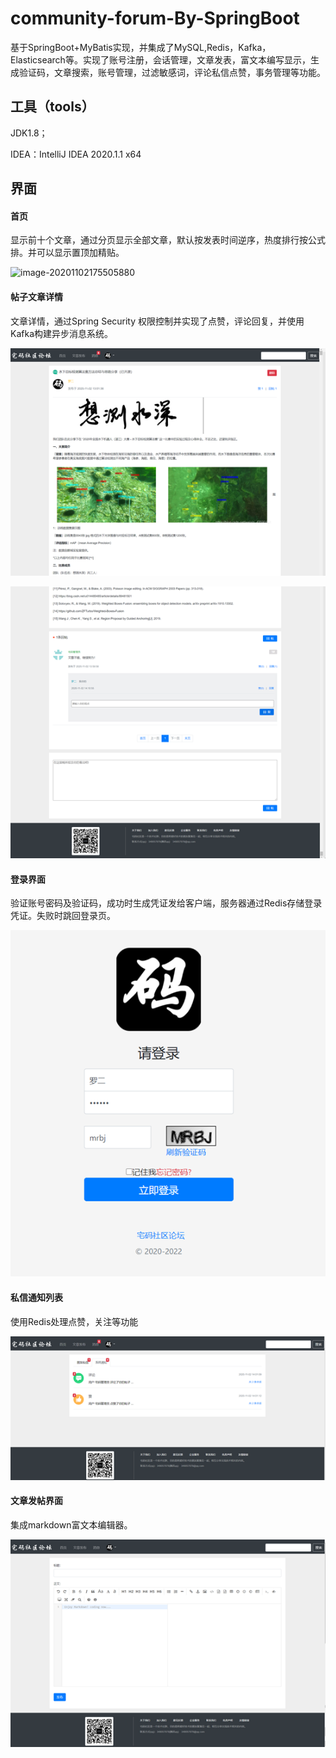 # community-forum-By-SpringBoot

基于SpringBoot+MyBatis实现，并集成了MySQL,Redis，Kafka，Elasticsearch等。实现了账号注册，会话管理，文章发表，富文本编写显示，生成验证码，文章搜索，账号管理，过滤敏感词，评论私信点赞，事务管理等功能。



## 工具（tools）

JDK1.8；

IDEA：IntelliJ IDEA 2020.1.1 x64



## 界面

#### 首页

显示前十个文章，通过分页显示全部文章，默认按发表时间逆序，热度排行按公式排。并可以显示置顶加精贴。

![image-20201102175505880](https://github.com/Wenbin94/community-forum-By-SpringBoot/edit/master/img/image-20201102175505880.png)

#### 帖子文章详情

文章详情，通过Spring Security 权限控制并实现了点赞，评论回复，并使用Kafka构建异步消息系统。

![image-20201102182726622](img\image-20201102182726622.png)

![image-20201102182731536](img\image-20201102182731536.png)

#### 登录界面

验证账号密码及验证码，成功时生成凭证发给客户端，服务器通过Redis存储登录凭证。失败时跳回登录页。

![image-20201102183351103](img\image-20201102183351103.png)



#### 私信通知列表

使用Redis处理点赞，关注等功能

![image-20201102183445951](img\image-20201102183445951.png)

#### 文章发帖界面

集成markdown富文本编辑器。

![image-20201102183546721](img\\image-20201102183546721.png)
